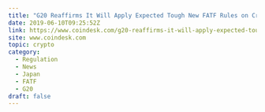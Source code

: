 ```yaml
---
title: "G20 Reaffirms It Will Apply Expected Tough New FATF Rules on Crypto"
date: 2019-06-10T09:25:52Z
link: https://www.coindesk.com/g20-reaffirms-it-will-apply-expected-tough-new-fatf-rules-on-crypto?utm_medium=RSS&utm_source=hune
site: www.coindesk.com
topic: crypto
category:
  - Regulation
  - News
  - Japan
  - FATF
  - G20
draft: false
---
```

